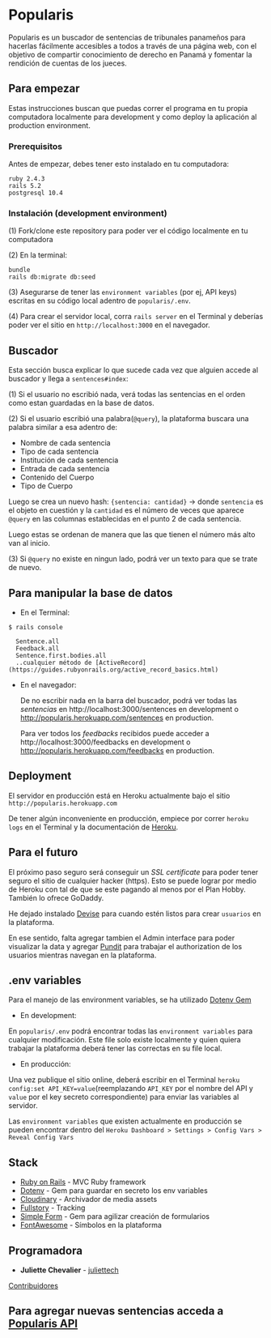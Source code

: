 # Popularis

Popularis es un buscador de sentencias de tribunales panameños para hacerlas fácilmente accesibles a todos a través de una página web, con el objetivo de compartir conocimiento de derecho en Panamá y fomentar la rendición de cuentas de los jueces.

## Para empezar

Estas instrucciones buscan que puedas correr el programa en tu propia computadora localmente para development y como deploy la aplicación al production environment.

### Prerequisitos

Antes de empezar, debes tener esto instalado en tu computadora:

```
ruby 2.4.3
rails 5.2
postgresql 10.4
```

### Instalación (development environment)

(1) Fork/clone este repository para poder ver el código localmente en tu computadora <br>

(2) En la terminal:

```
bundle
rails db:migrate db:seed
```

(3) Asegurarse de tener las `environment variables` (por ej, API keys) escritas en su código local adentro de `popularis/.env`.

(4) Para crear el servidor local, corra `rails server` en el Terminal y deberías poder ver el sitio en `http://localhost:3000` en el navegador.

## Buscador

Esta sección busca explicar lo que sucede cada vez que alguien accede al buscador y llega a `sentences#index`:

(1) Si el usuario no escribió nada, verá todas las sentencias en el orden como estan guardadas en la base de datos.

(2) Si el usuario escribió una palabra(`@query`), la plataforma buscara una palabra similar a esa adentro de:

 * Nombre de cada sentencia
 * Tipo de cada sentencia
 * Institución de cada sentencia
 * Entrada de cada sentencia
 * Contenido del Cuerpo
 * Tipo de Cuerpo

  Luego se crea un nuevo hash: `{sentencia: cantidad}` -> donde `sentencia` es el objeto en cuestión y la `cantidad` es el número de veces que aparece `@query` en las columnas establecidas en el punto 2 de cada sentencia.

  Luego estas se ordenan de manera que las que tienen el número más alto van al inicio.

(3) Si `@query` no existe en ningun lado, podrá ver un texto para que se trate de nuevo.

## Para manipular la base de datos

* En el Terminal:

```
$ rails console

  Sentence.all
  Feedback.all
  Sentence.first.bodies.all
  ..cualquier método de [ActiveRecord](https://guides.rubyonrails.org/active_record_basics.html)
```

* En el navegador:

  De no escribir nada en la barra del buscador, podrá ver todas las *sentencias* en http://localhost:3000/sentences en development o http://popularis.herokuapp.com/sentences en production.

  Para ver todos los *feedbacks* recibidos puede acceder a http://localhost:3000/feedbacks en development o http://popularis.herokuapp.com/feedbacks en production.

## Deployment

El servidor en producción está en Heroku actualmente bajo el sitio `http://popularis.herokuapp.com` <br>

De tener algún inconveniente en producción, empiece por correr `heroku logs` en el Terminal y la documentación de [Heroku](https://devcenter.heroku.com/).

## Para el futuro

El próximo paso seguro será conseguir un _SSL certificate_ para poder tener seguro el sitio de cualquier hacker (https). Esto se puede lograr por medio de Heroku con tal de que se este pagando al menos por el Plan Hobby. También lo ofrece GoDaddy.

He dejado instalado [Devise](https://github.com/plataformatec/devise) para cuando estén listos para crear `usuarios` en la plataforma.

En ese sentido, falta agregar tambien el Admin interface para poder visualizar la data y agregar [Pundit](https://github.com/varvet/pundit) para trabajar el authorization de los usuarios mientras navegan en la plataforma.

## .env variables

Para el manejo de las environment variables, se ha utilizado [Dotenv Gem](https://github.com/bkeepers/dotenv)

* En development:

En `popularis/.env` podrá encontrar todas las `environment variables` para cualquier modificación. Este file solo existe localmente y quien quiera trabajar la plataforma deberá tener las correctas en su file local.

* En producción:

Una vez publique el sitio online, deberá escribir en el Terminal `heroku config:set API_KEY=value`(reemplazando `API_KEY` por el nombre del API y `value` por el key secreto correspondiente) para enviar las variables al servidor.

Las `environment variables` que existen actualmente en producción se pueden encontrar dentro del `Heroku Dashboard > Settings > Config Vars > Reveal Config Vars`

## Stack

* [Ruby on Rails](https://guides.rubyonrails.org/getting_started.html) - MVC Ruby framework
* [Dotenv](https://github.com/bkeepers/dotenv) - Gem para guardar en secreto los env variables
* [Cloudinary](https://cloudinary.com/) - Archivador de  media assets
* [Fullstory](https://www.fullstory.com/) - Tracking
* [Simple Form](https://github.com/plataformatec/simple_form) - Gem para agilizar creación de formularios
* [FontAwesome](https://fontawesome.com/) - Símbolos en la plataforma

## Programadora

* **Juliette Chevalier** - [juliettech](https://github.com/juliet-tech)

[Contribuidores](https://github.com/your/project/contributors)

## Para agregar nuevas sentencias acceda a [Popularis API](https://github.com/juliet-tech/popularis-api)
